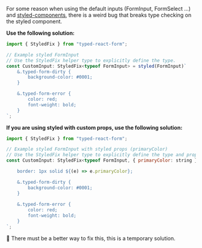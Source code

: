 For some reason when using the default inputs (FormInput, FormSelect ...) and [styled-components](https://github.com/styled-components/styled-components), there is a weird bug that breaks type checking on the styled component.

**Use the following solution:**

```jsx
import { StyledFix } from "typed-react-form";

// Example styled FormInput
// Use the StyledFix helper type to explicitly define the type.
const CustomInput: StyledFix<typeof FormInput> = styled(FormInput)`
    &.typed-form-dirty {
        background-color: #0001;
    }

    &.typed-form-error {
        color: red;
        font-weight: bold;
    }
`;
```

**If you are using styled with custom props, use the following solution:**

```jsx
import { StyledFix } from "typed-react-form";

// Example styled FormInput with styled props (primaryColor)
// Use the StyledFix helper type to explicitly define the type and prop type.
const CustomInput: StyledFix<typeof FormInput, { primaryColor: string }> = styled(FormInput)<{ primaryColor: string }>`

    border: 1px solid ${(e) => e.primaryColor};

    &.typed-form-dirty {
        background-color: #0001;
    }
    
    &.typed-form-error {
        color: red;
        font-weight: bold;
    }
`;
```

🤔 There must be a better way to fix this, this is a temporary solution.
